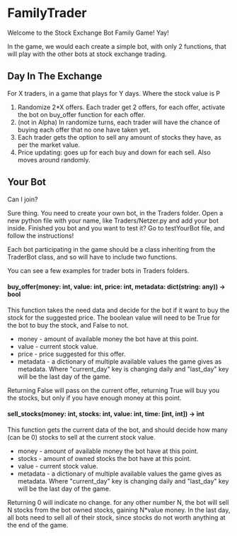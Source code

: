 # FamilyTrader
Welcome to the Stock Exchange Bot Family Game! Yay!

In the game, we would each create a simple bot, with only 2 functions, that will play with the other bots at stock exchange trading.
## Day In The Exchange
For X traders, in a game that plays for Y days. Where the stock value is P
1. Randomize 2*X offers. Each trader get 2 offers, for each offer, activate the bot on buy_offer function for each offer.
2. (not in Alpha) In randomize turns, each trader will have the chance of buying each offer that no one have taken yet.
3. Each trader gets the option to sell any amount of stocks they have, as per the market value.
4. Price updating: goes up for each buy and down for each sell. Also moves around randomly.

## Your Bot
Can I join?

Sure thing. You need to create your own bot, in the Traders folder. Open a new python file with your name, like Traders/Netzer.py and add your bot inside. Finished you bot and you want to test it? Go to testYourBot file, and follow the instructions! 

Each bot participating in the game should be a class inheriting from the TraderBot class, and so will have to include two functions.

You can see a few examples for trader bots in Traders folders.

#### buy_offer(money: int, value: int, price: int, metadata: dict(string: any)) -> bool

This function takes the need data and decide for the bot if it want to buy the stock for the suggested price. The boolean value will need to be True for the bot to buy the stock, and False to not.

- money - amount of available money the bot have at this point.
- value - current stock value.
- price - price suggested for this offer.
- metadata - a dictionary of multiple available values the game gives as metadata. Where "current_day" key is changing daily and "last_day" key will be the last day of the game.

Returning False will pass on the current offer, returning True will buy you the stocks, but only if you have enough money at this point.

#### sell_stocks(money: int, stocks: int, value: int, time: [int, int]) -> int

This function gets the current data of the bot, and should decide how many (can be 0) stocks to sell at the current stock value.

- money - amount of available money the bot have at this point.
- stocks - amount of owned stocks the bot have at this point.
- value - current stock value.
- metadata - a dictionary of multiple available values the game gives as metadata. Where "current_day" key is changing daily and "last_day" key will be the last day of the game.

Returning 0 will indicate no change. for any other number N, the bot will sell N stocks from the bot owned stocks, gaining N*value money. In the last day, all bots need to sell all of their stock, since stocks do not worth anything at the end of the game.